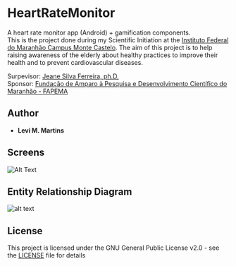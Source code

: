 # HeartRateMonitor
A heart rate monitor app (Android) + gamification components.  
This is the project done during my  Scientific Initiation at the [Instituto Federal do Maranhão Campus Monte Castelo](https://montecastelo.ifma.edu.br/). The aim of this project is to help raising awareness of the elderly about healthy practices to improve their health and to prevent cardiovascular diseases.

Surpevisor: [Jeane Silva Ferreira, ph.D.](http://lattes.cnpq.br/2782592320172266) <br>
Sponsor:  [Fundação de Amparo à Pesquisa e Desenvolvimento Científico do Maranhão - FAPEMA](www.fapema.br)

## Author
* **Levi M. Martins**

## Screens
![Alt Text](https://github.com/levimmartins/HeartRateMonitor/app/src/giphy/screens.gif)

## Entity Relationship Diagram
![alt text](https://github.com/levimmartins/HeartRateMonitor/blob/master/modelBD/mr.png)

## License
This project is licensed under the GNU General Public License v2.0 - see the [LICENSE](LICENSE) file for details
